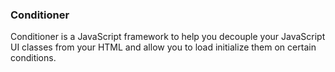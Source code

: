 ### Conditioner
Conditioner is a JavaScript framework to help you decouple your JavaScript UI classes from your HTML and allow you to load initialize them on certain conditions.
